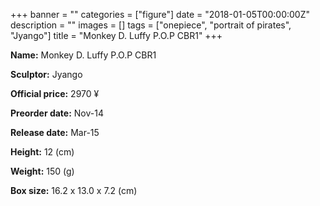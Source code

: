 +++
banner = ""
categories = ["figure"]
date = "2018-01-05T00:00:00Z"
description = ""
images = []
tags = ["onepiece", "portrait of pirates", "Jyango"]
title = "Monkey D. Luffy P.O.P CBR1"
+++

**Name:** Monkey D. Luffy P.O.P CBR1

**Sculptor:** Jyango

**Official price:** 2970 ¥

**Preorder date:** Nov-14

**Release date:** Mar-15

**Height:** 12 (cm)

**Weight:** 150 (g)

**Box size:** 16.2 x 13.0 x 7.2 (cm)
